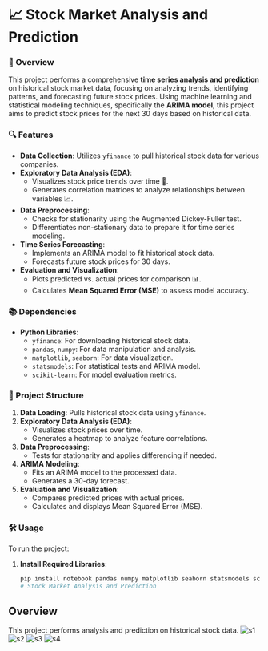 # 📈 Stock Market Analysis and Prediction

### 🚀 Overview
This project performs a comprehensive **time series analysis and prediction** on historical stock market data, focusing on analyzing trends, identifying patterns, and forecasting future stock prices. Using machine learning and statistical modeling techniques, specifically the **ARIMA model**, this project aims to predict stock prices for the next 30 days based on historical data.

### 🔍 Features
- **Data Collection**: Utilizes `yfinance` to pull historical stock data for various companies.
- **Exploratory Data Analysis (EDA)**:
  - Visualizes stock price trends over time 📅.
  - Generates correlation matrices to analyze relationships between variables 📈.
- **Data Preprocessing**:
  - Checks for stationarity using the Augmented Dickey-Fuller test.
  - Differentiates non-stationary data to prepare it for time series modeling.
- **Time Series Forecasting**:
  - Implements an ARIMA model to fit historical stock data.
  - Forecasts future stock prices for 30 days.
- **Evaluation and Visualization**:
  - Plots predicted vs. actual prices for comparison 📊.
  - Calculates **Mean Squared Error (MSE)** to assess model accuracy.

### 📚 Dependencies
- **Python Libraries**:
  - `yfinance`: For downloading historical stock data.
  - `pandas`, `numpy`: For data manipulation and analysis.
  - `matplotlib`, `seaborn`: For data visualization.
  - `statsmodels`: For statistical tests and ARIMA model.
  - `scikit-learn`: For model evaluation metrics.

### 📂 Project Structure
1. **Data Loading**: Pulls historical stock data using `yfinance`.
2. **Exploratory Data Analysis (EDA)**:
   - Visualizes stock prices over time.
   - Generates a heatmap to analyze feature correlations.
3. **Data Preprocessing**:
   - Tests for stationarity and applies differencing if needed.
4. **ARIMA Modeling**:
   - Fits an ARIMA model to the processed data.
   - Generates a 30-day forecast.
5. **Evaluation and Visualization**:
   - Compares predicted prices with actual prices.
   - Calculates and displays Mean Squared Error (MSE).

### 🛠 Usage
To run the project:
1. **Install Required Libraries**:
   ```bash
   pip install notebook pandas numpy matplotlib seaborn statsmodels scikit-learn yfinance
   # Stock Market Analysis and Prediction

## Overview
This project performs analysis and prediction on historical stock data.
![s1](https://github.com/user-attachments/assets/2ac73f7f-465a-4f57-8d5d-baa4c8135cd1)
![s2](https://github.com/user-attachments/assets/f2782872-c65f-444e-9630-446e9f9a4e6e)
![s3](https://github.com/user-attachments/assets/af58b044-6035-428f-8db2-2dc05633ef4c)
![s4](https://github.com/user-attachments/assets/c89ced9b-52c5-4216-9bf5-22734ccce72f)




